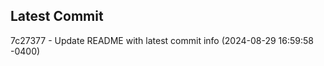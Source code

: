
## Latest Commit
7c27377 - Update README with latest commit info (2024-08-29 16:59:58 -0400) <Yunxi-Zhou>
